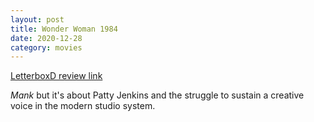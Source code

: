 ```yaml
---
layout: post
title: Wonder Woman 1984
date: 2020-12-28
category: movies
---
```

 
[LetterboxD review link](https://letterboxd.com/samarthbhaskar/film/wonder-woman-1984/) 

<em>Mank</em> but it's about Patty Jenkins and the struggle to sustain a creative voice in the modern studio system.